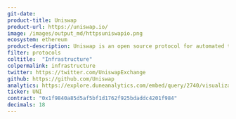 ```yaml
---
git-date:
product-title: Uniswap
product-url: https://uniswap.io/
image: /images/output_md/httpsuniswapio.png
ecosystem: ethereum
product-description: Uniswap is an open source protocol for automated token exchange on Ethereum.
filter: protocols
coltitle:  "Infrastructure"
colpermalink: infrastructure
twitter: https://twitter.com/UniswapExchange
github: https://github.com/Uniswap
analytics: https://explore.duneanalytics.com/embed/query/2740/visualization/5532?api_key=V2lWvHRsdEdMsQaqUvQPrftxQ4J3uliNTpNCWxkO
ticker: UNI
contract: "0x1f9840a85d5af5bf1d1762f925bdaddc4201f984"
decimals: 18
---
```

